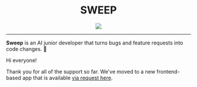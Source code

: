 <center>

# SWEEP

</center>
<p align="center">
    <img src="https://github.com/sweepai/sweep/assets/26889185/39d500fc-9276-402c-9ec7-3e61f57ad233">
</p>

---

<b>Sweep</b> is an AI junior developer that turns bugs and feature requests into code changes. :robot:

Hi everyone!

Thank you for all of the support so far.
We've moved to a new frontend-based app that is available [via request here](https://form.typeform.com/to/wliuvyWE).
